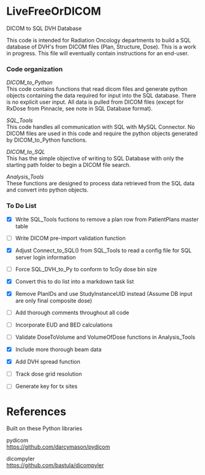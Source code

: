 # LiveFreeOrDICOM
DICOM to SQL DVH Database

This code is intended for Radiation Oncology departments to build a SQL database of DVH's from DICOM files (Plan, Structure, Dose).
This is a work in progress.  This file will eventually contain instructions for an end-user.

### Code organization
*DICOM_to_Python*  
This code contains functions that read dicom files and generate python objects containing the data required for input into the
SQL database.  There is no explicit user input.  All data is pulled from DICOM files (except for RxDose from Pinnacle, see note
in SQL Database format).

*SQL_Tools*  
This code handles all communication with SQL with MySQL Connector.  No DICOM files are used in this code and require the python objects
generated by DICOM_to_Python functions.

*DICOM_to_SQL*  
This has the simple objective of writing to SQL Database with only the starting path folder to begin a DICOM file search.

*Analysis_Tools*  
These functions are designed to process data retrieved from the SQL data and convert into python objects.

### To Do List
- [X] Write SQL_Tools fuctions to remove a plan row from PatientPlans master table

- [ ] Write DICOM pre-import validation function

- [X] Adjust Connect_to_SQL() from SQL_Tools to read a config file for SQL server login information

- [ ] Force SQL_DVH_to_Py to conform to 1cGy dose bin size

- [X] Convert this to do list into a markdown task list

- [X] Remove PlanIDs and use StudyInstanceUID instead (Assume DB input are only final composite dose)

- [ ] Add thorough comments throughout all code

- [ ] Incorporate EUD and BED calculations

- [ ] Validate DoseToVolume and VolumeOfDose functions in Analysis_Tools

- [X] Include more thorough beam data

- [X] Add DVH spread function

- [ ] Track dose grid resolution

- [ ] Generate key for tx sites



# References
Built on these Python libraries

pydicom  
https://github.com/darcymason/pydicom

dicompyler  
https://github.com/bastula/dicompyler
